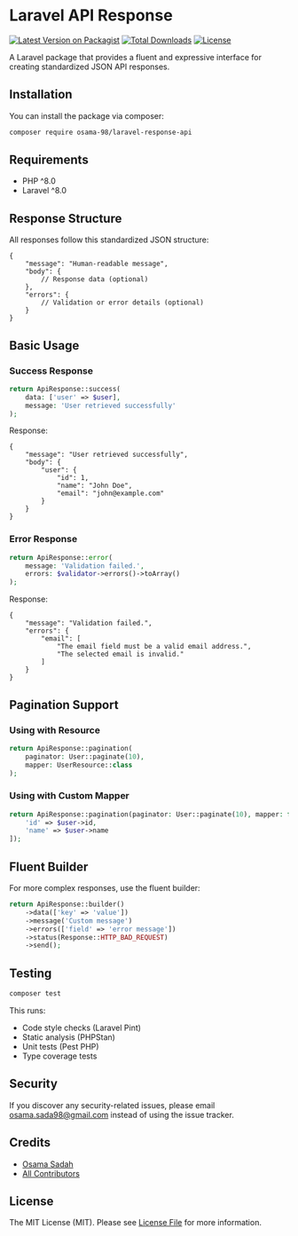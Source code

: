 # Laravel API Response

[![Latest Version on Packagist](https://img.shields.io/packagist/v/osama-98/laravel-response-api.svg)](https://packagist.org/packages/osama-98/laravel-response-api)
[![Total Downloads](https://img.shields.io/packagist/dt/osama-98/laravel-response-api.svg)](https://packagist.org/packages/osama-98/laravel-response-api)
[![License](https://img.shields.io/packagist/l/osama-98/laravel-response-api.svg)](https://packagist.org/packages/osama-98/laravel-response-api)

A Laravel package that provides a fluent and expressive interface for creating standardized JSON API responses.

## Installation

You can install the package via composer:
```bash
composer require osama-98/laravel-response-api
```

## Requirements

- PHP ^8.0
- Laravel ^8.0

## Response Structure

All responses follow this standardized JSON structure:
```json5
{
    "message": "Human-readable message",
    "body": {
        // Response data (optional) 
    },
    "errors": {
        // Validation or error details (optional) 
    }
}
```

## Basic Usage

### Success Response
```php
return ApiResponse::success(
    data: ['user' => $user],
    message: 'User retrieved successfully'
);
```
Response:
```json5
{
    "message": "User retrieved successfully",
    "body": {
        "user": {
            "id": 1,
            "name": "John Doe",
            "email": "john@example.com"
        }
    }
}
```
### Error Response
```php
return ApiResponse::error(
    message: 'Validation failed.',
    errors: $validator->errors()->toArray()
);
```
Response:
```json5
{
    "message": "Validation failed.",
    "errors": {
        "email": [
            "The email field must be a valid email address.",
            "The selected email is invalid."
        ]
    }
}
```
## Pagination Support

### Using with Resource
```php
return ApiResponse::pagination(
    paginator: User::paginate(10),
    mapper: UserResource::class
);
```
### Using with Custom Mapper
```php
return ApiResponse::pagination(paginator: User::paginate(10), mapper: fn(User $user) => [
    'id' => $user->id,
    'name' => $user->name
]);
```

## Fluent Builder

For more complex responses, use the fluent builder:
```php
return ApiResponse::builder()
    ->data(['key' => 'value'])
    ->message('Custom message')
    ->errors(['field' => 'error message'])
    ->status(Response::HTTP_BAD_REQUEST)
    ->send();
```

## Testing
```bash
composer test
```
This runs:
- Code style checks (Laravel Pint)
- Static analysis (PHPStan)
- Unit tests (Pest PHP)
- Type coverage tests

## Security

If you discover any security-related issues, please email osama.sada98@gmail.com instead of using the issue tracker.

## Credits

- [Osama Sadah](https://github.com/osama-98)
- [All Contributors](../../contributors)

## License

The MIT License (MIT). Please see [License File](LICENSE.md) for more information.
